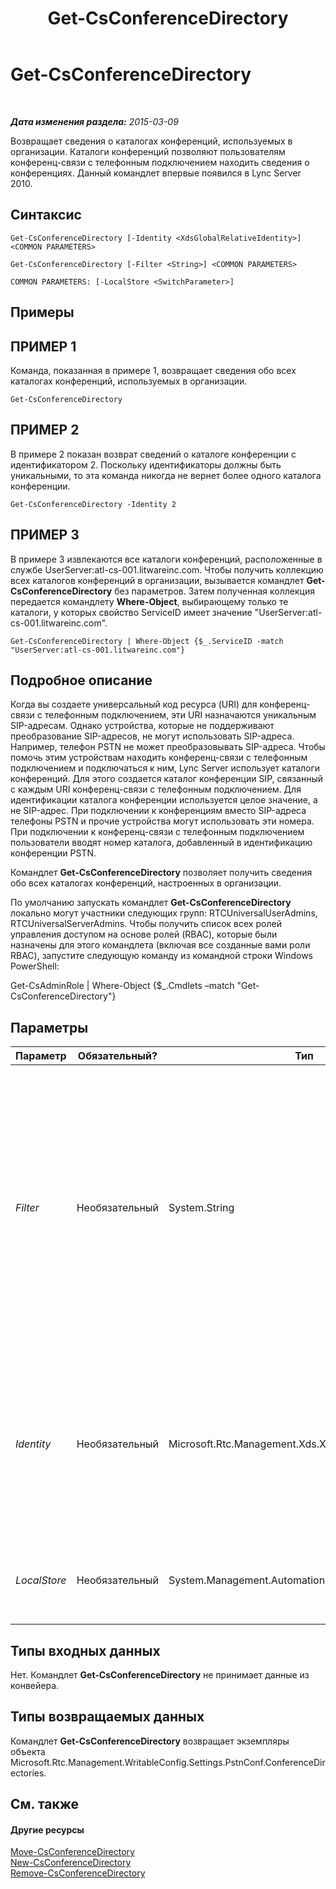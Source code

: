 ﻿---
title: Get-CsConferenceDirectory
TOCTitle: Get-CsConferenceDirectory
ms:assetid: 2b7927ab-c6b3-42ce-9c27-9825cd47fd77
ms:mtpsurl: https://technet.microsoft.com/ru-ru/library/Gg425771(v=OCS.15)
ms:contentKeyID: 49309284
ms.date: 05/19/2016
mtps_version: v=OCS.15
ms.translationtype: HT
---

# Get-CsConferenceDirectory

 

_**Дата изменения раздела:** 2015-03-09_

Возвращает сведения о каталогах конференций, используемых в организации. Каталоги конференций позволяют пользователям конференц-связи с телефонным подключением находить сведения о конференциях. Данный командлет впервые появился в Lync Server 2010.

## Синтаксис

    Get-CsConferenceDirectory [-Identity <XdsGlobalRelativeIdentity>] <COMMON PARAMETERS>

    Get-CsConferenceDirectory [-Filter <String>] <COMMON PARAMETERS>

    COMMON PARAMETERS: [-LocalStore <SwitchParameter>]

## Примеры

## ПРИМЕР 1

Команда, показанная в примере 1, возвращает сведения обо всех каталогах конференций, используемых в организации.

    Get-CsConferenceDirectory

## ПРИМЕР 2

В примере 2 показан возврат сведений о каталоге конференции с идентификатором 2. Поскольку идентификаторы должны быть уникальными, то эта команда никогда не вернет более одного каталога конференции.

    Get-CsConferenceDirectory -Identity 2

## ПРИМЕР 3

В примере 3 извлекаются все каталоги конференций, расположенные в службе UserServer:atl-cs-001.litwareinc.com. Чтобы получить коллекцию всех каталогов конференций в организации, вызывается командлет **Get-CsConferenceDirectory** без параметров. Затем полученная коллекция передается командлету **Where-Object**, выбирающему только те каталоги, у которых свойство ServiceID имеет значение "UserServer:atl-cs-001.litwareinc.com".

    Get-CsConferenceDirectory | Where-Object {$_.ServiceID -match "UserServer:atl-cs-001.litwareinc.com"}

## Подробное описание

Когда вы создаете универсальный код ресурса (URI) для конференц-связи с телефонным подключением, эти URI назначаются уникальным SIP-адресам. Однако устройства, которые не поддерживают преобразование SIP-адресов, не могут использовать SIP-адреса. Например, телефон PSTN не может преобразовывать SIP-адреса. Чтобы помочь этим устройствам находить конференц-связи с телефонным подключением и подключаться к ним, Lync Server использует каталоги конференций. Для этого создается каталог конференции SIP, связанный с каждым URI конференц-связи с телефонным подключением. Для идентификации каталога конференции используется целое значение, а не SIP-адрес. При подключении к конференциям вместо SIP-адреса телефоны PSTN и прочие устройства могут использовать эти номера. При подключении к конференц-связи с телефонным подключением пользователи вводят номер каталога, добавленный в идентификацию конференции PSTN.

Командлет **Get-CsConferenceDirectory** позволяет получить сведения обо всех каталогах конференций, настроенных в организации.

По умолчанию запускать командлет **Get-CsConferenceDirectory** локально могут участники следующих групп: RTCUniversalUserAdmins, RTCUniversalServerAdmins. Чтобы получить список всех ролей управления доступом на основе ролей (RBAC), которые были назначены для этого командлета (включая все созданные вами роли RBAC), запустите следующую команду из командной строки Windows PowerShell:

Get-CsAdminRole | Where-Object {$\_.Cmdlets –match "Get-CsConferenceDirectory"}

## Параметры


<table>
<colgroup>
<col style="width: 25%" />
<col style="width: 25%" />
<col style="width: 25%" />
<col style="width: 25%" />
</colgroup>
<thead>
<tr class="header">
<th>Параметр</th>
<th>Обязательный?</th>
<th>Тип</th>
<th>Описание</th>
</tr>
</thead>
<tbody>
<tr class="odd">
<td><p><em>Filter</em></p></td>
<td><p>Необязательный</p></td>
<td><p>System.String</p></td>
<td><p>Позволяет использовать подстановочные знаки при указании идентификатора каталога конференции (или каталогов) для извлечения. Поскольку идентификаторы каталогов являются числами, этот параметр может принимать минимальное значение. Следующий синтаксис возвращает все каталоги конференций с идентификатором, начинающимся с цифры 3: -Filter &quot;3*&quot;.</p>
<p></p></td>
</tr>
<tr class="even">
<td><p><em>Identity</em></p></td>
<td><p>Необязательный</p></td>
<td><p>Microsoft.Rtc.Management.Xds.XdsGlobalRelativeIdentity</p></td>
<td><p>Числовой идентификатор (например, 7) каталога конференции, который необходимо получить. Если параметр не указан, то командлет <strong>Get-CsConferenceDirectory</strong> возвращает сведения обо всех каталогах конференций в организации.</p></td>
</tr>
<tr class="odd">
<td><p><em>LocalStore</em></p></td>
<td><p>Необязательный</p></td>
<td><p>System.Management.Automation.SwitchParameter</p></td>
<td><p>Извлекает данные каталога конференции из локальной реплики управления, а не из самого управления.</p></td>
</tr>
</tbody>
</table>


## Типы входных данных

Нет. Командлет **Get-CsConferenceDirectory** не принимает данные из конвейера.

## Типы возвращаемых данных

Командлет **Get-CsConferenceDirectory** возвращает экземпляры объекта Microsoft.Rtc.Management.WritableConfig.Settings.PstnConf.ConferenceDirectories.

## См. также

#### Другие ресурсы

[Move-CsConferenceDirectory](move-csconferencedirectory.md)  
[New-CsConferenceDirectory](new-csconferencedirectory.md)  
[Remove-CsConferenceDirectory](remove-csconferencedirectory.md)

